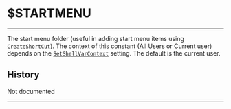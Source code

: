 # $STARTMENU

---

The start menu folder (useful in adding start menu items using [`CreateShortCut`][1]). The context of this constant (All Users or Current user) depends on the [`SetShellVarContext`][2] setting. The default is the current user.

## History

Not documented

---

[1]: ../Reference/CreateShortCut.md
[2]: ../Reference/SetShellVarContext.md